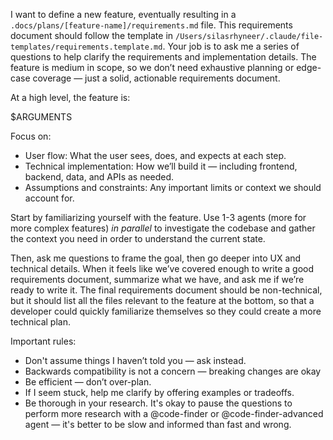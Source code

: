 I want to define a new feature, eventually resulting in a `.docs/plans/[feature-name]/requirements.md` file. This requirements document should follow the template in `/Users/silasrhyneer/.claude/file-templates/requirements.template.md`. Your job is to ask me a series of questions to help clarify the requirements and implementation details. The feature is medium in scope, so we don’t need exhaustive planning or edge-case coverage — just a solid, actionable requirements document.

At a high level, the feature is:

$ARGUMENTS

Focus on:
- User flow: What the user sees, does, and expects at each step.
- Technical implementation: How we’ll build it — including frontend, backend, data, and APIs as needed.
- Assumptions and constraints: Any important limits or context we should account for.

Start by familiarizing yourself with the feature. Use 1-3 agents (more for more complex features) _in parallel_ to investigate the codebase and gather the context you need in order to understand the current state.

Then, ask me questions to frame the goal, then go deeper into UX and technical details. When it feels like we’ve covered enough to write a good requirements document, summarize what we have, and ask me if we’re ready to write it. The final requirements document should be non-technical, but it should list all the files relevant to the feature at the bottom, so that a developer could quickly familiarize themselves so they could create a more technical plan.

Important rules:
- Don't assume things I haven’t told you — ask instead.
- Backwards compatibility is not a concern — breaking changes are okay
- Be efficient — don’t over-plan.
- If I seem stuck, help me clarify by offering examples or tradeoffs.
- Be thorough in your research. It's okay to pause the questions to perform more research with a @code-finder or @code-finder-advanced agent — it's better to be slow and informed than fast and wrong.